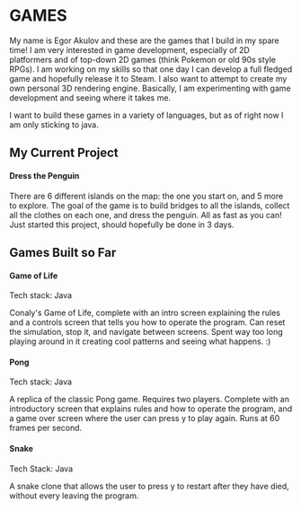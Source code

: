# GAMES

My name is Egor Akulov and these are the games that I build in my spare time! 
I am very interested in game development, especially of 2D platformers and of top-down 2D games (think Pokemon or old 90s style RPGs). 
I am working on my skills so that one day I can develop a full fledged game and hopefully release it to Steam. 
I also want to attempt to create my own personal 3D rendering engine. 
Basically, I am experimenting with game development and seeing where it takes me. 

I want to build these games in a variety of languages, but as of right now I am only sticking to java. 

## My Current Project

#### Dress the Penguin

There are 6 different islands on the map: the one you start on, and 5 more to explore. 
The goal of the game is to build bridges to all the islands, collect all the clothes on each one, and dress the penguin. 
All as fast as you can!
Just started this project, should hopefully be done in 3 days. 



## Games Built so Far

#### Game of Life

Tech stack: Java

Conaly's Game of Life, complete with an intro screen explaining the rules and a controls screen that tells you how to operate the program.
Can reset the simulation, stop it, and navigate between screens. 
Spent way too long playing around in it creating cool patterns and seeing what happens. :)

#### Pong

Tech stack: Java

A replica of the classic Pong game. 
Requires two players. 
Complete with an introductory screen that explains rules and how to operate the program, and a game over screen where the user can press y to play again. 
Runs at 60 frames per second.  

#### Snake

Tech Stack: Java

A snake clone that allows the user to press y to restart after they have died, without every leaving the program. 

